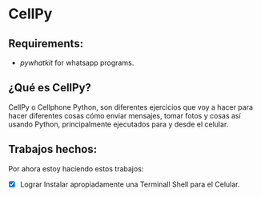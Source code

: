 # CellPy

## Requirements:
- _pywhatkit_ for whatsapp programs.


## ¿Qué es CellPy?

CellPy o Cellphone Python, son diferentes ejercicios que voy a hacer para hacer diferentes cosas cómo enviar mensajes, tomar fotos y cosas así usando Python, principalmente ejecutados para y desde el celular. 

## Trabajos hechos:

Por ahora estoy haciendo estos trabajos:

- [X] Lograr Instalar apropiadamente una Terminall Shell para el Celular.